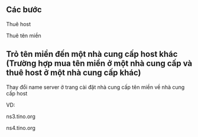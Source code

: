 ## Các bước
Thuê host

Thuê tên miền

## Trỏ tên miền đến một nhà cung cấp host khác (Trường hợp mua tên miền ở một nhà cung cấp và thuê host ở một nhà cung cấp khác)
Thay đổi name server ở trang cài đặt nhà cung cấp tên miền về nhà cung cấp host

VD: 

ns3.tino.org

ns4.tino.org

